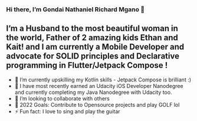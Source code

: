 ### Hi there, I’m Gondai Nathaniel Richard Mgano 👋
## I’m a Husband to the most beautiful woman in the world, Father of 2 amazing kids Ethan and Kait! and I am currently a Mobile Developer and advocate for SOLID principles and Declarative programming in Flutter/Jetpack Compose !
- 🔭 I’m currently upskilling my Kotlin skills - Jetpack Compose is brilliant  :)
- 🌱 I have most recently earned an Udacity iOS Developer Nanodegree and currently completing my Java Nanodegree with Udacity too.
- 👯 I’m looking to collaborate with others
- 🥅 2022 Goals:  Contribute to Opensource projects and play GOLF lol
- ⚡ Fun fact: I love to sing and play the guitar

